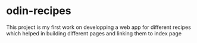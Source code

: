 # odin-recipes
This project is my first work on developping a web app for different recipes which helped in building different pages and linking them to index page